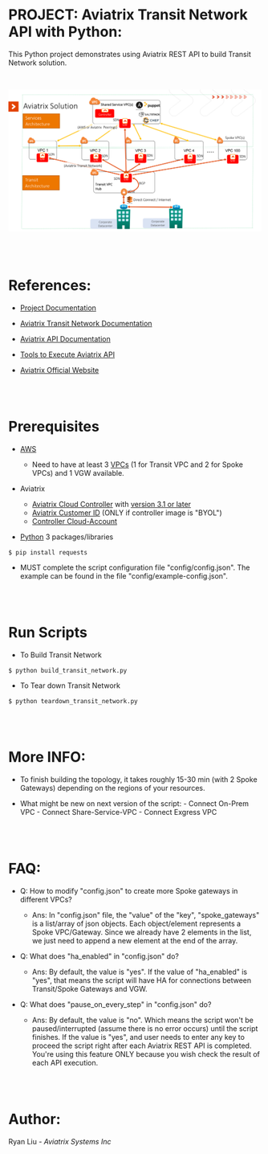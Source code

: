 <!-- This section displays Aviatrix Logo, and it's currently "commented-out"
<p align="center">
  <img width="800" height=100" src="img/aviatrix-logo.png">
</p>






<br><br>
-->




PROJECT: Aviatrix Transit Network API with Python:
==================================================

This Python project demonstrates using Aviatrix REST API to build Transit Network solution.

<br>

![Aviatrix Transit Network Topology](img/aviatrix-transit-network-topology.png    "Aviatrix Transit Network Topology")





<br><br>





References:
==================================================

* [Project Documentation](https://aviatrix-systems-inc-docs.readthedocs-hosted.com/HowTos/transit-network-api-with-python/doc.html)

* [Aviatrix Transit Network Documentation](http://docs.aviatrix.com/HowTos/transitvpc_workflow.html)

* [Aviatrix API Documentation](https://s3-us-west-2.amazonaws.com/avx-apidoc/index.htm)

* [Tools to Execute Aviatrix API](http://docs.aviatrix.com/HowTos/AviatrixAPI/multiple_approaches_to_use_aviatrix_api/multiple_approaches_to_use_aviatrix_api.html)

* [Aviatrix Official Website](https://www.aviatrix.com)



<br><br>





Prerequisites
==================================================

* [AWS](https://aws.amazon.com/)
    - Need to have at least 3 [VPCs](https://aws.amazon.com/vpc/) (1 for Transit VPC and 2 for Spoke VPCs) and 1 VGW available.

* Aviatrix
    - [Aviatrix Cloud Controller](http://docs.aviatrix.com/StartUpGuides/aws_manual_startup_guide.html) with [version 3.1 or later](http://docs.aviatrix.com/HowTos/UCC_Release_Notes.html)
    - [Aviatrix Customer ID](http://docs.aviatrix.com/HowTos/onboarding_faq.html) (ONLY if controller image is "BYOL")
    - [Controller Cloud-Account](http://docs.aviatrix.com/StartUpGuides/aviatrix-cloud-controller-startup-guide.html)

* [Python](https://www.python.org/) 3 packages/libraries

```
$ pip install requests
```

* MUST complete the script configuration file "config/config.json". The example can be found in the file "config/example-config.json".





<br><br>





Run Scripts
==================================================
* To Build Transit Network
```
$ python build_transit_network.py
```

* To Tear down Transit Network
```
$ python teardown_transit_network.py
```



<br><br>





More INFO:
==================================================

* To finish building the topology, it takes roughly 15-30 min (with 2 Spoke Gateways) depending on the regions of your resources.


* What might be new on next version of the script:
      - Connect On-Prem VPC
      - Connect Share-Service-VPC
      - Connect Exgress VPC





<br><br>





FAQ:
==================================================

* Q: How to modify "config.json" to create more Spoke gateways in different VPCs?
  + Ans: In "config.json" file, the "value" of the "key", "spoke_gateways" is a list/array of json objects. Each object/element represents a Spoke VPC/Gateway. Since we already have 2 elements in the list, we just need to append a new element at the end of the array.


* Q: What does "ha_enabled" in "config.json" do?
  + Ans: By default, the value is "yes". If the value of "ha_enabled" is "yes", that means the script will have HA for connections between Transit/Spoke Gateways and VGW.


* Q: What does "pause_on_every_step" in "config.json" do?
  + Ans: By default, the value is "no". Which means the script won't be paused/interrupted (assume there is no error occurs) until the script finishes. 
  If the value is "yes", and user needs to enter any key to proceed the script right after each Aviatrix REST API is completed. You're using this feature ONLY because you wish check the result of each API execution.




<br><br>





Author:
==================================================

Ryan Liu - _Aviatrix Systems Inc_




<br><br>






